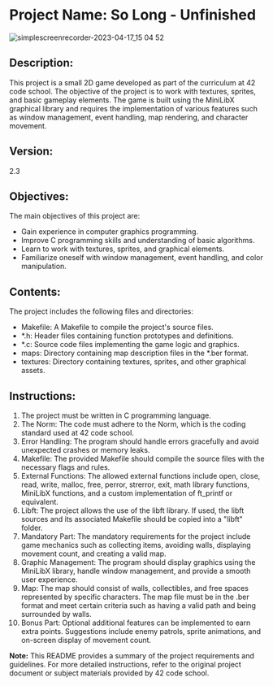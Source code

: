 # Project Name: So Long - Unfinished

![simplescreenrecorder-2023-04-17_15 04 52](https://user-images.githubusercontent.com/81270660/254154047-a27208df-2939-4143-9161-4e95af85c03c.gif)

## Description:
This project is a small 2D game developed as part of the curriculum at 42 code school. The objective of the project is to work with textures, sprites, and basic gameplay elements. The game is built using the MiniLibX graphical library and requires the implementation of various features such as window management, event handling, map rendering, and character movement.

## Version:
2.3

## Objectives:
The main objectives of this project are:
- Gain experience in computer graphics programming.
- Improve C programming skills and understanding of basic algorithms.
- Learn to work with textures, sprites, and graphical elements.
- Familiarize oneself with window management, event handling, and color manipulation.

## Contents:
The project includes the following files and directories:
- Makefile: A Makefile to compile the project's source files.
- *.h: Header files containing function prototypes and definitions.
- *.c: Source code files implementing the game logic and graphics.
- maps: Directory containing map description files in the *.ber format.
- textures: Directory containing textures, sprites, and other graphical assets.

## Instructions:
1. The project must be written in C programming language.
2. The Norm: The code must adhere to the Norm, which is the coding standard used at 42 code school.
3. Error Handling: The program should handle errors gracefully and avoid unexpected crashes or memory leaks.
4. Makefile: The provided Makefile should compile the source files with the necessary flags and rules.
5. External Functions: The allowed external functions include open, close, read, write, malloc, free, perror, strerror, exit, math library functions, MiniLibX functions, and a custom implementation of ft_printf or equivalent.
6. Libft: The project allows the use of the libft library. If used, the libft sources and its associated Makefile should be copied into a "libft" folder.
7. Mandatory Part: The mandatory requirements for the project include game mechanics such as collecting items, avoiding walls, displaying movement count, and creating a valid map.
8. Graphic Management: The program should display graphics using the MiniLibX library, handle window management, and provide a smooth user experience.
9. Map: The map should consist of walls, collectibles, and free spaces represented by specific characters. The map file must be in the .ber format and meet certain criteria such as having a valid path and being surrounded by walls.
10. Bonus Part: Optional additional features can be implemented to earn extra points. Suggestions include enemy patrols, sprite animations, and on-screen display of movement count.

**Note:** This README provides a summary of the project requirements and guidelines. For more detailed instructions, refer to the original project document or subject materials provided by 42 code school.


